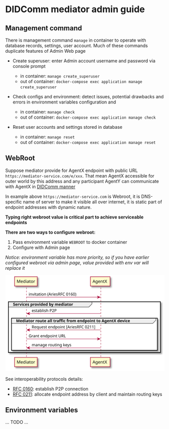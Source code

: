 # DIDComm mediator admin guide

## Management command

There is management command ```manage``` in container to operate with database records, settings, user account.
Much of these commands duplicate features of Admin Web page

  - Create superuser: enter Admin account username and password via console prompt
    - in container: ```manage create_superuser```
    - out of container: ```docker-compose exec application manage create_superuser```
    
  - Check configs and environment: detect issues, potential drawbacks and errors in environment variables 
    configuration and 
    - in container: ```manage check```
    - out of container: ```docker-compose exec application manage check```

  - Reset user accounts and settings stored in database
    - in container: ```manage reset```
    - out of container: ```docker-compose exec application manage reset```

## WebRoot

Suppose mediator provide for AgentX endpoint with public URL ```https://mediator-service.com/e/xxx```.
That mean AgentX accessible for outer world by this address and any participant AgentY can
communicate with AgentX in [DIDComm manner](https://identity.foundation/didcomm-messaging/spec/#message-types)

In example above ```https://mediator-service.com``` is Webroot, it is DNS-specific name of server
to make it visible all over internet, it is static part of endpoint addresses with dynamic nature.

**Typing right webroot value is critical part to achieve serviceable endpoints**


**There are two ways to configure webroot:**
  1. Pass environment variable ```WEBROOT``` to docker container
  2. Configure with Admin page

*Notice: environment variable has more priority, so if you have earlier configured webroot via admin page, value provided with env var will replace it*


![Grant endpoint address](_static/rfc0211.svg?raw=true)

See interoperability protocols details:
  - [RFC 0160](https://github.com/hyperledger/aries-rfcs/tree/master/features/0160-connection-protocol): establish P2P connection
  - [RFC 0211](https://github.com/hyperledger/aries-rfcs/tree/master/features/0211-route-coordination): allocate endpoint address by client and maintain routing keys

## Environment variables
 ... TODO ...